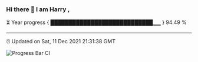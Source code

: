 ### Hi there 👋 I am Harry , 

⏳ Year progress { ████████████████████████████▁▁ } 94.49 %

---

⏰ Updated on Sat, 11 Dec 2021 21:31:38 GMT

![Progress Bar CI](https://github.com/duykhang68/duykhang68/workflows/Progress%20Bar%20CI/badge.svg)
